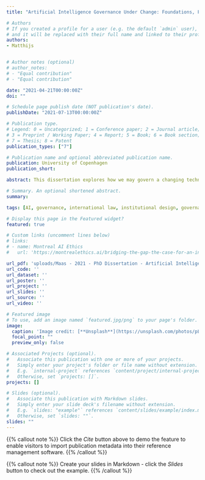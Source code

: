 ```yaml
---
title: "Artificial Intelligence Governance Under Change: Foundations, Facets, Frameworks"

# Authors
# If you created a profile for a user (e.g. the default `admin` user), write the username (folder name) here 
# and it will be replaced with their full name and linked to their profile.
authors:
- Matthijs


# Author notes (optional)
# author_notes:
# - "Equal contribution"
# - "Equal contribution"

date: "2021-04-21T00:00:00Z"
doi: ""

# Schedule page publish date (NOT publication's date).
publishDate: "2021-07-13T00:00:00Z"

# Publication type.
# Legend: 0 = Uncategorized; 1 = Conference paper; 2 = Journal article;
# 3 = Preprint / Working Paper; 4 = Report; 5 = Book; 6 = Book section;
# 7 = Thesis; 8 = Patent
publication_types: ["7"]

# Publication name and optional abbreviated publication name.
publication: University of Copenhagen
publication_short: 

abstract: This dissertation explores how we may govern a changing technology, in a changing world, using governance systems that may themselves be left changed. Artificial Intelligence (AI) has made remarkable progress in the past decade, and is anticipated to become an increasingly disruptive, even transformative technology. AI can be functionally understood as a diverse portfolio of computational techniques to improve the accuracy, speed, or scale of machine decision-making, producing capabilities that can support, substitute for-, or improve upon human task performance. The resulting breadth of application makes AI promising—and challenging — in so many domains of life. In recent years diverse AI applications — from facial recognition to automated legal decision-making, and from computational propaganda to Lethal Autonomous Weapons Systems — have raised deep ethical, political, legal and security concerns. With growing public and policymaker attention has come a wave of governance initiatives and proposals. Nonetheless, global governance for AI remains relatively fragmented and incipient. At this cross-roads, this dissertation takes up the research question, “How should global governance for artificial intelligence account for change?” To answer this question, this dissertation draws together scholarship on technology regulation, (international) law, and global governance, in order to unpack three facets of ‘change’ that will prove critical to the global governance of AI. These three facets of change are examined through the conceptual lenses of Sociotechnical Change, Governance Disruption, and Regime Complexity. Sociotechnical Change (Chapter 4) explores how and why technological change in AI produces societal changes that create a rationale for regulatory intervention, and how we can productively characterize the appropriate targets for AI governance. Along with material features, I distinguish six problem logics which highlight different governance solutions and conditions. Governance Disruption (Chapter 5) addresses when, where and why certain AI capabilities might drive or demand change in the substance (Development), tools or processes (Displacement) or political scaffolding (Destruction) of global governance itself, and what are the implications for global regime complexity. Regime Complexity (Chapter 6) helps focus attention on how prospective AI regimes are shaped by underlying changes in the broader global governance architecture. It provides insight into the (1) origins or foundations of AI regimes; the (2) topology of the AI ‘regime complex’; its (3) evolution towards integration or fragmentation; (4) the functional consequences of these paths; and (5) strategies for managing the AI regime complex. Through these three lenses, this dissertation explores key considerations, insights and tradeoffs for AI governance (Chapter 7). It argues that AI governance needs to shift or adopt novel strategies — in conceptual approach, instrument choice, and instrument design — to ensure the efficacy of AI regimes in tracking AI’s sociotechnical impacts, their resilience to future AI-driven disruption to the tools, norms or broader conditions of governance, and their coherence. In this way, AI governance regimes may remain fit for change.

# Summary. An optional shortened abstract.
summary: 

tags: [AI, governance, international law, institutional design, governance disruption, automation of governance]

# Display this page in the Featured widget?
featured: true

# Custom links (uncomment lines below)
# links:
# - name: Montreal AI Ethics
#   url: 'https://montrealethics.ai/bridging-the-gap-the-case-for-an-incompletely-theorized-agreement-on-ai-policy-research-summary/'

url_pdf: 'uploads/Maas - 2021 - PhD Dissertation - Artificial Intelligence Governance Under Change - monograph.pdf'
url_code: ''
url_dataset: ''
url_poster: ''
url_project: ''
url_slides: ''
url_source: ''
url_video: ''

# Featured image
# To use, add an image named `featured.jpg/png` to your page's folder. 
image:
  caption: 'Image credit: [**Unsplash**](https://unsplash.com/photos/pLCdAaMFLTE)'
  focal_point: ""
  preview_only: false

# Associated Projects (optional).
#   Associate this publication with one or more of your projects.
#   Simply enter your project's folder or file name without extension.
#   E.g. `internal-project` references `content/project/internal-project/index.md`.
#   Otherwise, set `projects: []`.
projects: []

# Slides (optional).
#   Associate this publication with Markdown slides.
#   Simply enter your slide deck's filename without extension.
#   E.g. `slides: "example"` references `content/slides/example/index.md`.
#   Otherwise, set `slides: ""`.
slides: ""
---
```


{{% callout note %}}
Click the *Cite* button above to demo the feature to enable visitors to import publication metadata into their reference management software.
{{% /callout %}}

{{% callout note %}}
Create your slides in Markdown - click the *Slides* button to check out the example.
{{% /callout %}}


